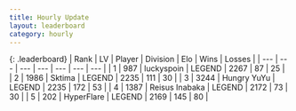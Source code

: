 ```yaml
---
title: Hourly Update
layout: leaderboard
category: hourly
---
```


{: .leaderboard}
| Rank | LV | Player | Division | Elo | Wins | Losses |
| --- | --- | --- | --- | --- | --- | --- |
| <span data-change="0">1</span> | 987 | <span title="ID: 512212">luckyspoin</span> | LEGEND | <span data-change="15">2267</span> | <span data-change="3">87</span> | <span data-change="0">25</span> |
| <span data-change="0">2</span> | 1986 | <span title="ID: 353063">Sktima</span> | LEGEND | <span data-change="0">2235</span> | <span data-change="0">111</span> | <span data-change="0">30</span> |
| <span data-change="0">3</span> | 3244 | <span title="ID: 164871">Hungry YuYu</span> | LEGEND | <span data-change="0">2235</span> | <span data-change="0">172</span> | <span data-change="0">53</span> |
| <span data-change="6">4</span> | 1387 | <span title="ID: 451068">Reisus Inabaka</span> | LEGEND | <span data-change="26">2172</span> | <span data-change="5">73</span> | <span data-change="0">30</span> |
| <span data-change="-1">5</span> | 202 | <span title="ID: 415958">HyperFlare</span> | LEGEND | <span data-change="0">2169</span> | <span data-change="0">145</span> | <span data-change="0">80</span> |